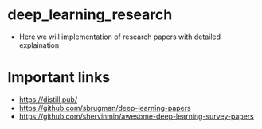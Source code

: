 # deep_learning_research

* Here we will implementation of research papers with detailed explaination



# Important links

* https://distill.pub/
* https://github.com/sbrugman/deep-learning-papers
* https://github.com/shervinmin/awesome-deep-learning-survey-papers

